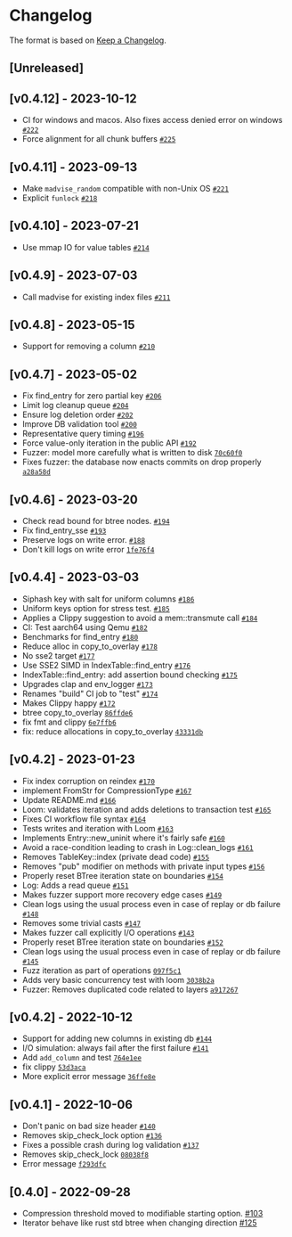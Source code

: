 # Changelog

The format is based on [Keep a Changelog].

[Keep a Changelog]: http://keepachangelog.com/en/1.0.0/

## [Unreleased]

## [v0.4.12] - 2023-10-12

- CI for windows and macos. Also fixes access denied error on windows [`#222`](https://github.com/paritytech/parity-db/pull/222)
- Force alignment for all chunk buffers [`#225`](https://github.com/paritytech/parity-db/pull/225)

## [v0.4.11] - 2023-09-13

- Make `madvise_random` compatible with non-Unix OS [`#221`](https://github.com/paritytech/parity-db/pull/221)
- Explicit `funlock` [`#218`](https://github.com/paritytech/parity-db/pull/218)

## [v0.4.10] - 2023-07-21

- Use mmap IO for value tables [`#214`](https://github.com/paritytech/parity-db/pull/214)

## [v0.4.9] - 2023-07-03

- Call madvise for existing index files [`#211`](https://github.com/paritytech/parity-db/pull/211)

## [v0.4.8] - 2023-05-15

- Support for removing a column [`#210`](https://github.com/paritytech/parity-db/pull/210)

## [v0.4.7] - 2023-05-02

- Fix find_entry for zero partial key [`#206`](https://github.com/paritytech/parity-db/pull/206)
- Limit log cleanup queue [`#204`](https://github.com/paritytech/parity-db/pull/204)
- Ensure log deletion order [`#202`](https://github.com/paritytech/parity-db/pull/202)
- Improve DB validation tool [`#200`](https://github.com/paritytech/parity-db/pull/200)
- Representative query timing [`#196`](https://github.com/paritytech/parity-db/pull/196)
- Force value-only iteration in the public API [`#192`](https://github.com/paritytech/parity-db/pull/192)
- Fuzzer: model more carefully what is written to disk [`70c60f0`](https://github.com/paritytech/parity-db/commit/70c60f02047d96138653502a0a40577687a4ba0c)
- Fixes fuzzer: the database now enacts commits on drop properly [`a28a58d`](https://github.com/paritytech/parity-db/commit/a28a58dc21ab8654641168e484be70227ea7d5e7)

## [v0.4.6] - 2023-03-20

- Check read bound for btree nodes. [`#194`](https://github.com/paritytech/parity-db/pull/194)
- Fix find_entry_sse [`#193`](https://github.com/paritytech/parity-db/pull/193)
- Preserve logs on write error.  [`#188`](https://github.com/paritytech/parity-db/pull/188)
- Don't kill logs on write error [`1fe76f4`](https://github.com/paritytech/parity-db/commit/1fe76f4f51a947f1a1dddfc66e4c2165fa8260b3)

## [v0.4.4] - 2023-03-03

- Siphash key with salt for uniform columns [`#186`](https://github.com/paritytech/parity-db/pull/186)
- Uniform keys option for stress test. [`#185`](https://github.com/paritytech/parity-db/pull/185)
- Applies a Clippy suggestion to avoid a mem::transmute call [`#184`](https://github.com/paritytech/parity-db/pull/184)
- CI: Test aarch64 using Qemu [`#182`](https://github.com/paritytech/parity-db/pull/182)
- Benchmarks for find_entry [`#180`](https://github.com/paritytech/parity-db/pull/180)
- Reduce alloc in copy_to_overlay [`#178`](https://github.com/paritytech/parity-db/pull/178)
- No sse2 target [`#177`](https://github.com/paritytech/parity-db/pull/177)
- Use SSE2 SIMD in IndexTable::find_entry [`#176`](https://github.com/paritytech/parity-db/pull/176)
- IndexTable::find_entry: add assertion bound checking [`#175`](https://github.com/paritytech/parity-db/pull/175)
- Upgrades clap and env_logger [`#173`](https://github.com/paritytech/parity-db/pull/173)
- Renames "build" CI job to "test" [`#174`](https://github.com/paritytech/parity-db/pull/174)
- Makes Clippy happy [`#172`](https://github.com/paritytech/parity-db/pull/172)
- btree copy_to_overlay [`86ffde6`](https://github.com/paritytech/parity-db/commit/86ffde6a0750e0fcefdde2a2b96df783f47641af)
- fix fmt and clippy [`6e7ffb6`](https://github.com/paritytech/parity-db/commit/6e7ffb6df20d3a9dc97d8b1633a4e0da42ceb14a)
- fix: reduce allocations in copy_to_overlay [`43331db`](https://github.com/paritytech/parity-db/commit/43331db9838094fc0c3dfe1f878c4bba0e902466)

## [v0.4.2] - 2023-01-23

- Fix index corruption on reindex [`#170`](https://github.com/paritytech/parity-db/pull/170)
- implement FromStr for CompressionType [`#167`](https://github.com/paritytech/parity-db/pull/167)
- Update README.md [`#166`](https://github.com/paritytech/parity-db/pull/166)
- Loom: validates iteration and adds deletions to transaction test [`#165`](https://github.com/paritytech/parity-db/pull/165)
- Fixes CI workflow file syntax [`#164`](https://github.com/paritytech/parity-db/pull/164)
- Tests writes and iteration with Loom [`#163`](https://github.com/paritytech/parity-db/pull/163)
- Implements Entry::new_uninit where it's fairly safe [`#160`](https://github.com/paritytech/parity-db/pull/160)
- Avoid a race-condition leading to crash in Log::clean_logs [`#161`](https://github.com/paritytech/parity-db/pull/161)
- Removes TableKey::index (private dead code) [`#155`](https://github.com/paritytech/parity-db/pull/155)
- Removes "pub" modifier on methods with private input types [`#156`](https://github.com/paritytech/parity-db/pull/156)
- Properly reset BTree iteration state on boundaries [`#154`](https://github.com/paritytech/parity-db/pull/154)
- Log: Adds a read queue [`#151`](https://github.com/paritytech/parity-db/pull/151)
- Makes fuzzer support more recovery edge cases [`#149`](https://github.com/paritytech/parity-db/pull/149)
- Clean logs using the usual process even in case of replay or db failure [`#148`](https://github.com/paritytech/parity-db/pull/148)
- Removes some trivial casts [`#147`](https://github.com/paritytech/parity-db/pull/147)
- Makes fuzzer call explicitly I/O operations [`#143`](https://github.com/paritytech/parity-db/pull/143)
- Properly reset BTree iteration state on boundaries [`#152`](https://github.com/paritytech/parity-db/issues/152)
- Clean logs using the usual process even in case of replay or db failure [`#145`](https://github.com/paritytech/parity-db/issues/145)
- Fuzz iteration as part of operations [`097f5c1`](https://github.com/paritytech/parity-db/commit/097f5c18ef486abd0da4dfe3372a02b74830085b)
- Adds very basic concurrency test with loom [`3038b2a`](https://github.com/paritytech/parity-db/commit/3038b2a36544c4ab3c7b67662b0415573be10509)
- Fuzzer: Removes duplicated code related to layers [`a917267`](https://github.com/paritytech/parity-db/commit/a917267ef6dc5189c7bfb9e707fdeba218541094)

## [v0.4.2] - 2022-10-12

- Support for adding new columns in existing db [`#144`](https://github.com/paritytech/parity-db/pull/144)
- I/O simulation: always fail after the first failure [`#141`](https://github.com/paritytech/parity-db/pull/141)
- Add `add_column` and test [`764e1ee`](https://github.com/paritytech/parity-db/commit/764e1ee5f8d52c2d00aa3c79af1402d30c38e958)
- fix clippy [`53d3aca`](https://github.com/paritytech/parity-db/commit/53d3acac2c5a16bfdea05e7ac539ddb0e7acbca3)
- More explicit error message [`36ffe8e`](https://github.com/paritytech/parity-db/commit/36ffe8ecf471f4f62671357ab2b72bf9a8517828)

## [v0.4.1] - 2022-10-06

- Don't panic on bad size header [`#140`](https://github.com/paritytech/parity-db/pull/140)
- Removes skip_check_lock option [`#136`](https://github.com/paritytech/parity-db/pull/136)
- Fixes a possible crash during log validation [`#137`](https://github.com/paritytech/parity-db/issues/137)
- Removes skip_check_lock [`08038f8`](https://github.com/paritytech/parity-db/commit/08038f862c9618181b847d0234da7eb5b9fba2cf)
- Error message [`f293dfc`](https://github.com/paritytech/parity-db/commit/f293dfc6609b886fa97dd089147b1a8bc9c8cc4e)

## [0.4.0] - 2022-09-28
- Compression threshold moved to modifiable starting option. [#103](https://github.com/paritytech/parity-db/pull/103)
- Iterator behave like rust std btree when changing direction [#125](https://github.com/paritytech/parity-db/pull/125)
